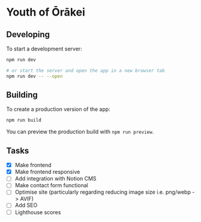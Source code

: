 # Youth of Ōrākei

## Developing

To start a development server:

```bash
npm run dev

# or start the server and open the app in a new browser tab
npm run dev -- --open
```

## Building

To create a production version of the app:

```bash
npm run build
```

You can preview the production build with `npm run preview`.

## Tasks
- [x] Make frontend
- [x] Make frontend responsive
- [ ] Add integration with Notion CMS
- [ ] Make contact form functional
- [ ] Optimise site (particularly regarding reducing image size i.e. png/webp -> AVIF)
- [ ] Add SEO
- [ ] Lighthouse scores

